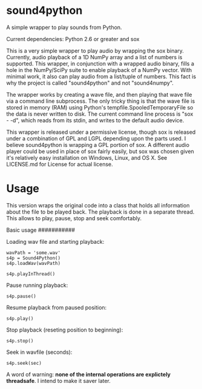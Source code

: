 sound4python
============

A simple wrapper to play sounds from Python.

Current dependencies:
Python 2.6 or greater and
sox

This is a very simple wrapper to play audio by wrapping the sox binary.  Currently, audio playback of a 1D NumPy array and a list of numbers is supported.  This wrapper, in conjunction with a wrapped audio binary, fills a hole in the NumPy/SciPy suite to enable playback of a NumPy vector.  With minimal work, it also can play audio from a list/tuple of numbers.  This fact is why the project is called "sound4python" and not "sound4numpy".

The wrapper works by creating a wave file, and then playing that wave file via a command line subprocess.  The only tricky thing is that the wave file is stored in memory (RAM) using Python's tempfile.SpooledTemporaryFile so the data is never written to disk.  The current command line process is "sox - -d", which reads from its stdin, and writes to the default audio device.

This wrapper is released under a permissive license, though sox is released under a combination of GPL and LGPL depending upon the parts used.  I believe sound4python is wrapping a GPL portion of sox.  A different audio player could be used in place of sox fairly easily, but sox was chosen given it's relatively easy installation on Windows, Linux, and OS X.  See LICENSE.md for License for actual license.


Usage
=====

This version wraps the original code into a class that holds all information about the file to be played back. The playback is done in a separate thread. This allows to play, pause, stop and seek comfortably.

Basic usage
###########

Loading wav file and starting playback:

    wavPath = 'some.wav'
    s4p = Sound4Python()
    s4p.loadWav(wavPath)

    s4p.playInThread()
    
Pause running playback:

    s4p.pause()
    
Resume playback from paused position:

    s4p.play()
    
Stop playback (reseting position to beginning):

    s4p.stop()
    
    
Seek in wavfile (seconds):

    s4p.seek(sec)

    
A word of warning:  **none of the internal operations are explictely threadsafe**. I intend to make it saver later.
